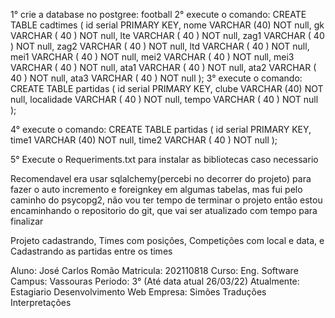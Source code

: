 1° crie a database no postgree: football
2° execute o comando: 
	CREATE TABLE cadtimes (
	id serial PRIMARY KEY,
	nome VARCHAR (40) NOT null,
	gk VARCHAR ( 40 ) NOT null,
	lte VARCHAR ( 40 ) NOT null,
	zag1 VARCHAR ( 40 ) NOT null,
	zag2 VARCHAR ( 40 ) NOT null,
	ltd VARCHAR ( 40 ) NOT null,
	mei1 VARCHAR ( 40 ) NOT null,
	mei2 VARCHAR ( 40 ) NOT null,
	mei3 VARCHAR ( 40 ) NOT null,
	ata1 VARCHAR ( 40 ) NOT null,
	ata2 VARCHAR ( 40 ) NOT null,
	ata3 VARCHAR ( 40 ) NOT null
); 
3° execute o comando: 
	CREATE TABLE partidas (
	id serial PRIMARY KEY,
	clube VARCHAR (40) NOT null,
	localidade VARCHAR ( 40 ) NOT null,
	tempo VARCHAR ( 40 ) NOT null
);

4° execute o comando: 
	CREATE TABLE partidas (
	id serial PRIMARY KEY,
	time1 VARCHAR (40) NOT null,
	time2 VARCHAR ( 40 ) NOT null
);

5° Execute o Requeriments.txt para instalar as bibliotecas caso necessario

Recomendavel era usar sqlalchemy(percebi no decorrer do projeto) para fazer o auto incremento e foreignkey em algumas tabelas, mas fui pelo caminho do psycopg2, não vou ter tempo de terminar o projeto então estou encaminhando o repositorio do git, que vai ser atualizado com tempo para finalizar

Projeto cadastrando, Times com posições, Competições com local e data, e Cadastrando as partidas entre os times

Aluno: José Carlos Romão 
Matricula: 202110818
Curso: Eng. Software
Campus: Vassouras
Periodo: 3° (Até data atual 26/03/22)
Atualmente: Estagiario Desenvolvimento Web
Empresa: Simões Traduções Interpretações